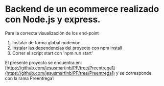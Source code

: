 # Backend de un ecommerce realizado con Node.js y express.

Para la correcta visualización de los end-point

1. Instalar de forma global nodemon
2. Instalar las dependencias del proyecto con npm install
3. Correr el script start con 'npm run start'

El presente proyecto se encuentra en:
[https://github.com/jesusmartinb/PF/tree/Preentrega1](https://github.com/jesusmartinb/PF/tree/Preentrega1) y se corresponde con la rama Preentrega1

